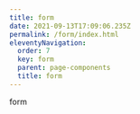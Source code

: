 ```yaml
---
title: form
date: 2021-09-13T17:09:06.235Z
permalink: /form/index.html
eleventyNavigation:
  order: 7
  key: form
  parent: page-components
  title: form
---
```

form